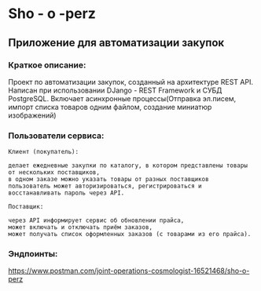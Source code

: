# Sho - o -perz
## Приложение для автоматизации закупок
### Краткое описание:
Проект по автоматизации закупок, созданный на архитектуре REST API. 
Написан при использовании DJango - REST Framework и СУБД PostgreSQL.
Включает асинхронные процессы(Отправка эл.писем, импорт списка товаров одним файлом, создание миниатюр изображений)

### Пользователи сервиса:

    Клиент (покупатель):

    делает ежедневные закупки по каталогу, в котором представлены товары от нескольких поставщиков,
    в одном заказе можно указать товары от разных поставщиков
    пользователь может авторизироваться, регистрироваться и восстанавливать пароль через API.

    Поставщик:

    через API информирует сервис об обновлении прайса,
    может включать и отключать приём заказов,
    может получать список оформленных заказов (с товарами из его прайса).

### Эндпоинты:
https://www.postman.com/joint-operations-cosmologist-16521468/sho-o-perz 
